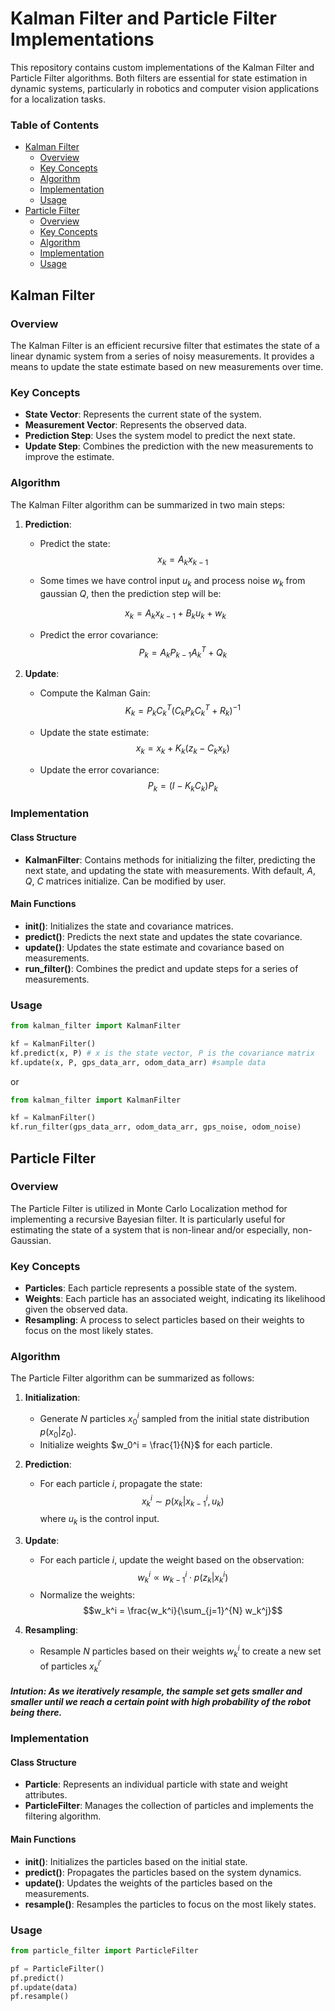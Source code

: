 # Kalman Filter and Particle Filter Implementations

This repository contains custom implementations of the Kalman Filter and Particle Filter algorithms. Both filters are essential for state estimation in dynamic systems, particularly in robotics and computer vision applications for a localization tasks.

### Table of Contents
- [Kalman Filter](#kalman-filter)
  - [Overview](#overview)
  - [Key Concepts](#key-concepts)
  - [Algorithm](#algorithm)
  - [Implementation](#implementation)
  - [Usage](#usage)
- [Particle Filter](#particle-filter)
  - [Overview](#overview-1)
  - [Key Concepts](#key-concepts-1)
  - [Algorithm](#algorithm-1)
  - [Implementation](#implementation-1)
  - [Usage](#usage-1)

## Kalman Filter

### Overview

The Kalman Filter is an efficient recursive filter that estimates the state of a linear dynamic system from a series of noisy measurements. It provides a means to update the state estimate based on new measurements over time.

### Key Concepts

- **State Vector**: Represents the current state of the system.
- **Measurement Vector**: Represents the observed data.
- **Prediction Step**: Uses the system model to predict the next state.
- **Update Step**: Combines the prediction with the new measurements to improve the estimate.

### Algorithm

The Kalman Filter algorithm can be summarized in two main steps:

1. **Prediction**:
   - Predict the state: 
   $$x_{k} = A_k {x}_{k-1}$$
   

   - Some times we have control input $u_k$ and process noise $w_k$ from gaussian $Q$, then the prediction step will be:
   
   $$x_{k} = A_k {x}_{k-1} + B_k u_k + w_k$$

   - Predict the error covariance: $$P_{k} = A_k P_{k-1} A_k^T + Q_k$$

2. **Update**:
   - Compute the Kalman Gain: $$K_k = P_{k} C_k^T (C_k P_{k} C_k^T + R_k)^{-1}$$

   - Update the state estimate: $$x_{k} = {x}_{k} + K_k (z_k - C_k {x}_{k})$$
   - Update the error covariance: $$P_{k} = (I - K_k C_k) P_{k}$$

### Implementation

#### Class Structure

- **KalmanFilter**: Contains methods for initializing the filter, predicting the next state, and updating the state with measurements. With default, $A$, $Q$, $C$ matrices initialize. Can be modified by user.

#### Main Functions

- **init()**: Initializes the state and covariance matrices.
- **predict()**: Predicts the next state and updates the state covariance.
- **update()**: Updates the state estimate and covariance based on measurements.
- **run_filter()**: Combines the predict and update steps for a series of measurements.

### Usage
```python
from kalman_filter import KalmanFilter

kf = KalmanFilter()
kf.predict(x, P) # x is the state vector, P is the covariance matrix
kf.update(x, P, gps_data_arr, odom_data_arr) #sample data
```
or 
```python
from kalman_filter import KalmanFilter

kf = KalmanFilter()
kf.run_filter(gps_data_arr, odom_data_arr, gps_noise, odom_noise)
```

## Particle Filter

### Overview

The Particle Filter is utilized in Monte Carlo Localization method for implementing a recursive Bayesian filter. It is particularly useful for estimating the state of a system that is non-linear and/or especially, non-Gaussian. 

### Key Concepts

- **Particles**: Each particle represents a possible state of the system.
- **Weights**: Each particle has an associated weight, indicating its likelihood given the observed data.
- **Resampling**: A process to select particles based on their weights to focus on the most likely states.

### Algorithm

The Particle Filter algorithm can be summarized as follows:

1. **Initialization**:
   - Generate $N$ particles ${x_0^i}$ sampled from the initial state distribution $p(x_0 | z_0)$.
   - Initialize weights $w_0^i = \frac{1}{N}$ for each particle.

2. **Prediction**:
   - For each particle $i$, propagate the state:
   $${x_k^i} \sim p(x_{k} | x_{k-1}^i, u_{k})$$
   where $u_k$ is the control input.

3. **Update**:
   - For each particle $i$, update the weight based on the observation:
   $${w_k^i} \propto w_{k-1}^i \cdot p(z_k | x_k^i)$$
   - Normalize the weights:
   $$w_k^i = \frac{w_k^i}{\sum_{j=1}^{N} w_k^j}$$

4. **Resampling**:
   - Resample $N$ particles based on their weights $w_k^i$ to create a new set of particles ${x_k^{i'}}$

##### Intution: As we iteratively resample, the sample set gets smaller and smaller until we reach a certain point with high probability of the robot being there.

### Implementation

#### Class Structure

- **Particle**: Represents an individual particle with state and weight attributes.
- **ParticleFilter**: Manages the collection of particles and implements the filtering algorithm.

#### Main Functions

- **init()**: Initializes the particles based on the initial state.
- **predict()**: Propagates the particles based on the system dynamics.
- **update()**: Updates the weights of the particles based on the measurements.
- **resample()**: Resamples the particles to focus on the most likely states.

### Usage

```python
from particle_filter import ParticleFilter

pf = ParticleFilter()
pf.predict()
pf.update(data)
pf.resample()
```
